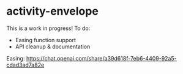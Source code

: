 # activity-envelope

This is a work in progress! To do:

-   Easing function support
-   API cleanup & documentation

Easing: https://chat.openai.com/share/a39d618f-7eb6-4409-92a5-cdad3ad7a82e
